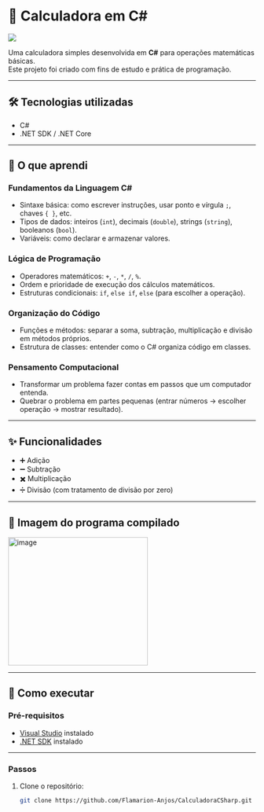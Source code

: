 # 🧮 Calculadora em C#  
![](https://github.com/user-attachments/assets/362bb65c-c629-4cbe-b46f-0df97bfe8a92)

Uma calculadora simples desenvolvida em **C#** para operações matemáticas básicas.  
Este projeto foi criado com fins de estudo e prática de programação.  

---

## 🛠️ Tecnologias utilizadas
- C#
- .NET SDK / .NET Core

---

## 🧠 O que aprendi
### **Fundamentos da Linguagem C#**
- Sintaxe básica: como escrever instruções, usar ponto e vírgula `;`, chaves `{ }`, etc.
- Tipos de dados: inteiros (`int`), decimais (`double`), strings (`string`), booleanos (`bool`).
- Variáveis: como declarar e armazenar valores.

### **Lógica de Programação**
- Operadores matemáticos: `+`, `-`, `*`, `/`, `%`.
- Ordem e prioridade de execução dos cálculos matemáticos.
- Estruturas condicionais: `if`, `else if`, `else` (para escolher a operação).

### **Organização do Código**
- Funções e métodos: separar a soma, subtração, multiplicação e divisão em métodos próprios.
- Estrutura de classes: entender como o C# organiza código em classes.

### **Pensamento Computacional**
- Transformar um problema fazer contas em passos que um computador entenda.
- Quebrar o problema em partes pequenas (entrar números → escolher operação → mostrar resultado).

---

## ✨ Funcionalidades  
- ➕ Adição  
- ➖ Subtração  
- ✖️ Multiplicação  
- ➗ Divisão (com tratamento de divisão por zero)  

---

## 🧮 Imagem do programa compilado
<img width="284" height="261" alt="image" src="https://github.com/user-attachments/assets/94bfc623-e566-4b60-a9a5-ee351fece91f" />

---

## 🚀 Como executar  

### Pré-requisitos  
- [Visual Studio](https://visualstudio.microsoft.com/pt-br/vs) instalado
- [.NET SDK](https://dotnet.microsoft.com/download) instalado

---

### Passos  
1. Clone o repositório:  
   ```bash
   git clone https://github.com/Flamarion-Anjos/CalculadoraCSharp.git

